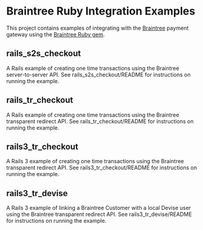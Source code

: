 # Braintree Ruby Integration Examples

This project contains examples of integrating with the [Braintree](http://www.braintreepaymentsolutions.com)
payment gateway using the [Braintree Ruby gem](http://www.braintreepaymentsolutions.com/gateway/ruby).

## rails_s2s_checkout

A Rails example of creating one time transactions using the Braintree server-to-server API.
See rails_s2s_checkout/README for instructions on running the example.

## rails_tr_checkout

A Rails example of creating one time transactions using the Braintree transparent redirect API.
See rails_tr_checkout/README for instructions on running the example.

## rails3_tr_checkout

A Rails 3 example of creating one time transactions using the Braintree transparent redirect API.
See rails3_tr_checkout/README for instructions on running the example.

## rails3_tr_devise

A Rails 3 example of linking a Braintree Customer with a local Devise user using the Braintree transparent redirect API.
See rails3_tr_devise/README for instructions on running the example.
